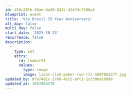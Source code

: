 ```yaml
---
id: df6c28fb-40ae-4a20-842c-d2e7dc7106a4
blueprint: event
title: 'Via Brasil 15 Year Anniversary'
all_day: false
multi_day: false
start_date: '2023-10-23'
recurrence: false
description:
  -
    type: set
    attrs:
      id: lnmbnl93
      values:
        type: image
        image: lions-club-poker-run-(1)-1697063277.jpg
updated_by: 87a74d1c-1760-42c5-afc1-1cc59be16098
updated_at: 1697063278
---
```

